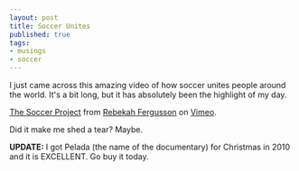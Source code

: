 ```yaml
---
layout: post
title: Soccer Unites
published: true
tags:
- musings
- soccer
---
```

I just came across this amazing video of how soccer unites people around the world. It's a bit long, but it has absolutely been the highlight of my day.

[The Soccer Project](http://vimeo.com/3885949) from [Rebekah Fergusson](http://vimeo.com/user1462859) on [Vimeo](http://vimeo.com).

Did it make me shed a tear? Maybe.

**UPDATE:** I got Pelada (the name of the documentary) for Christmas in 2010 and it is EXCELLENT. Go buy it today.

